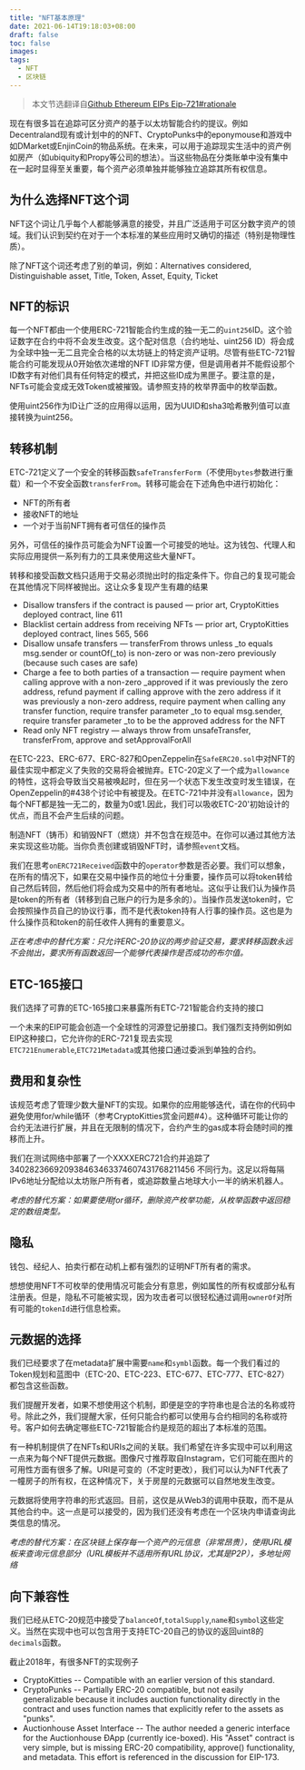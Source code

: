 ```yaml
---
title: "NFT基本原理"
date: 2021-06-14T19:18:03+08:00
draft: false
toc: false
images:
tags: 
  - NFT
  - 区块链
---
```


> 本文节选翻译自[Github Ethereum EIPs Eip-721#rationale](https://github.com/ethereum/EIPs/blob/master/EIPS/eip-721.md#rationale)

现在有很多旨在追踪可区分资产的基于以太坊智能合约的提议。例如Decentraland现有或计划中的的NFT、CryptoPunks中的eponymouse和游戏中如DMarket或EnjinCoin的物品系统。在未来，可以用于追踪现实生活中的资产例如房产（如ubiquity和Propy等公司的想法）。当这些物品在分类账单中没有集中在一起时显得至关重要，每个资产必须单独并能够独立追踪其所有权信息。

## 为什么选择NFT这个词
NFT这个词让几乎每个人都能够满意的接受，并且广泛适用于可区分数字资产的领域。我们认识到契约在对于一个本标准的某些应用时又确切的描述（特别是物理性质）。

除了NFT这个词还考虑了别的单词，例如：Alternatives considered, Distinguishable asset, Title, Token, Asset, Equity, Ticket

## NFT的标识
每一个NFT都由一个使用ERC-721智能合约生成的独一无二的`uint256`ID。这个验证数字在合约中将不会发生改变。这个配对信息（合约地址、uint256 ID）将会成为全球中独一无二且完全合格的以太坊链上的特定资产证明。尽管有些ETC-721智能合约可能发现从0开始依次递增的NFT ID非常方便，但是调用者并不能假设那个ID数字有对他们具有任何特定的模式，并把这些ID成为黑匣子。要注意的是，NFTs可能会变成无效Token或被摧毁。请参照支持的枚举界面中的枚举函数。

使用uint256作为ID让广泛的应用得以运用，因为UUID和sha3哈希散列值可以直接转换为uint256。

## 转移机制
ETC-721定义了一个安全的转移函数`safeTransferForm`（不使用`bytes`参数进行重载）和一个不安全函数`transferFrom`。转移可能会在下述角色中进行初始化：
- NFT的所有者
- 接收NFT的地址
- 一个对于当前NFT拥有者可信任的操作员

另外，可信任的操作员可能会为NFT设置一个可接受的地址。这为钱包、代理人和实际应用提供一系列有力的工具来使用这些大量NFT。

转移和接受函数文档只适用于交易必须抛出时的指定条件下。你自己的复现可能会在其他情况下同样被抛出。这让众多复现产生有趣的结果
- Disallow transfers if the contract is paused — prior art, CryptoKitties deployed contract, line 611
- Blacklist certain address from receiving NFTs — prior art, CryptoKitties deployed contract, lines 565, 566
- Disallow unsafe transfers — transferFrom throws unless _to equals msg.sender or countOf(_to) is non-zero or was non-zero previously (because such cases are safe)
- Charge a fee to both parties of a transaction — require payment when calling approve with a non-zero _approved if it was previously the zero address, refund payment if calling approve with the zero address if it was previously a non-zero address, require payment when calling any transfer function, require transfer parameter _to to equal msg.sender, require transfer parameter _to to be the approved address for the NFT
- Read only NFT registry — always throw from unsafeTransfer, transferFrom, approve and setApprovalForAll

在ETC-223、ERC-677、ERC-827和OpenZeppelin在`SafeERC20.sol`中对NFT的最佳实现中都定义了失败的交易将会被抛弃。ETC-20定义了一个成为`allowance`的特性，这将会导致当交易被唤起时，但在另一个状态下发生改变时发生错误，在OpenZeppelin的#438个讨论中有被提及。在ETC-721中并没有`allowance`，因为每个NFT都是独一无二的，数量为0或1.因此，我们可以吸收ETC-20'初始设计的优点，而且不会产生后续的问题。

制造NFT（铸币）和销毁NFT（燃烧）并不包含在规范中。在你可以通过其他方法来实现这些功能。当你负责创建或销毁NFT时，请参照`event`文档。

我们在思考`onERC721Received`函数中的`operator`参数是否必要。我们可以想象，在所有的情况下，如果在交易中操作员的地位十分重要，操作员可以将token转给自己然后转回，然后他们将会成为交易中的所有者地址。这似乎让我们认为操作员是token的所有者（转移到自己账户的行为是多余的）。当操作员发送token时，它会按照操作员自己的协议行事，而不是代表token持有人行事的操作员。这也是为什么操作员和token的前任收件人拥有的重要意义。

*正在考虑中的替代方案：只允许ERC-20协议的两步验证交易，要求转移函数永远不会抛出，要求所有函数返回一个能够代表操作是否成功的布尔值。*

## ETC-165接口
我们选择了可靠的ETC-165接口来暴露所有ETC-721智能合约支持的接口

一个未来的EIP可能会创造一个全球性的河源登记册接口。我们强烈支持例如例如EIP这种接口，它允许你的ERC-721复现去实现`ETC721Enumerable`,`ETC721Metadata`或其他接口通过委派到单独的合约。

## 费用和复杂性
该规范考虑了管理少数大量NFT的实现。如果你的应用能够迭代，请在你的代码中避免使用for/while循环（参考CryptoKitties赏金问题#4）。这种循环可能让你的合约无法进行扩展，并且在无限制的情况下，合约产生的gas成本将会随时间的推移而上升。

我们在测试网络中部署了一个XXXXERC721合约并追踪了340282366920938463463374607431768211456 不同行为。这足以将每隔IPv6地址分配给以太坊账户所有者，或追踪数量占地球大小一半的纳米机器人。

*考虑的替代方案：如果要使用for循环，删除资产枚举功能，从枚举函数中返回稳定的数组类型。*

## 隐私
钱包、经纪人、拍卖行都在动机上都有强烈的证明NFT所有者的需求。

想想使用NFT不可枚举的使用情况可能会分有意思，例如属性的所有权或部分私有注册表。但是，隐私不可能被实现，因为攻击者可以很轻松通过调用`ownerOf`对所有可能的`tokenId`进行信息检索。

## 元数据的选择
我们已经要求了在metadata扩展中需要`name`和`symbl`函数。每一个我们看过的Token规划和蓝图中（ETC-20、ETC-223、ETC-677、ETC-777、ETC-827）都包含这些函数。

我们提醒开发者，如果不想使用这个机制，即便是空的字符串也是合法的名称或符号。除此之外，我们提醒大家，任何只能合约都可以使用与合约相同的名称或符号。客户如何去确定哪些ETC-721智能合约是规范的超出了本标准的范围。

有一种机制提供了在NFTs和URIs之间的关联。我们希望在许多实现中可以利用这一点来为每个NFT提供元数据。图像尺寸推荐取自Instagram，它们可能在图片的可用性方面有很多了解。URI是可变的（不定时更改），我们可以认为NFT代表了一幢房子的所有权，在这种情况下，关于房屋的元数据可以自然地发生改变。

元数据将使用字符串的形式返回。目前，这仅是从Web3的调用中获取，而不是从其他合约中。这一点是可以接受的，因为我们还没有考虑在一个区块内申请查询此类信息的情况。

*考虑的替代方案：在区块链上保存每一个资产的元信息（非常昂贵），使用URL模板来查询元信息部分（URL模板并不适用所有URL协议，尤其是P2P），多地址网络*

## 向下兼容性
我们已经从ETC-20规范中接受了`balanceOf`,`totalSupply`,`name`和`symbol`这些定义。当然在实现中也可以包含用于支持ETC-20自己的协议的返回uint8的`decimals`函数。

截止2018年，有很多NFT的实现例子
- CryptoKitties -- Compatible with an earlier version of this standard.
- CryptoPunks -- Partially ERC-20 compatible, but not easily generalizable because it includes auction functionality directly in the contract and uses function names that explicitly refer to the assets as "punks".
- Auctionhouse Asset Interface -- The author needed a generic interface for the Auctionhouse ÐApp (currently ice-boxed). His "Asset" contract is very simple, but is missing ERC-20 compatibility, approve() functionality, and metadata. This effort is referenced in the discussion for EIP-173.